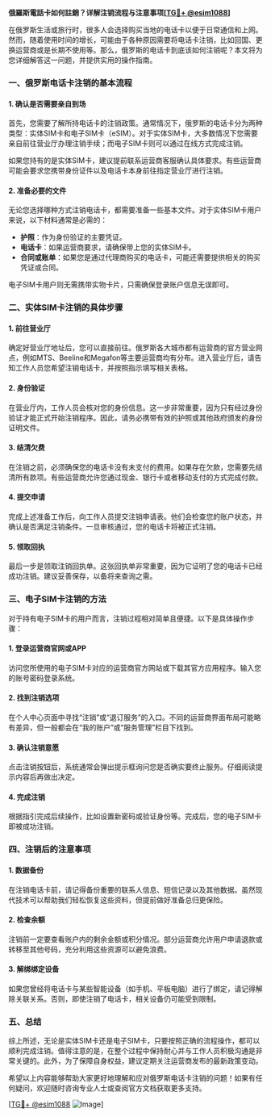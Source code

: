 **俄羅斯電話卡如何註銷？详解注销流程与注意事项[[TG💪+ @esim1088](https://t.me/s/esim1088)]**

在俄罗斯生活或旅行时，很多人会选择购买当地的电话卡以便于日常通信和上网。然而，随着使用时间的增长，可能由于各种原因需要将电话卡注销，比如回国、更换运营商或是长期不使用等。那么，俄罗斯的电话卡到底该如何注销呢？本文将为您详细解答这一问题，并提供实用的操作指南。

### 一、俄罗斯电话卡注销的基本流程

#### 1. 确认是否需要亲自到场
首先，您需要了解所持电话卡的注销政策。通常情况下，俄罗斯的电话卡分为两种类型：实体SIM卡和电子SIM卡（eSIM）。对于实体SIM卡，大多数情况下您需要亲自前往营业厅办理注销手续；而电子SIM卡则可以通过在线方式完成注销。

如果您持有的是实体SIM卡，建议提前联系运营商客服确认具体要求。有些运营商可能会要求您携带身份证件以及电话卡本身前往指定营业厅进行注销。

#### 2. 准备必要的文件
无论您选择哪种方式注销电话卡，都需要准备一些基本文件。对于实体SIM卡用户来说，以下材料通常是必需的：
- **护照**：作为身份验证的主要凭证。
- **电话卡**：如果运营商要求，请确保带上您的实体SIM卡。
- **合同或账单**：如果您是通过代理商购买的电话卡，可能还需要提供相关的购买凭证或合同。

电子SIM卡用户则无需携带实物卡片，只需确保登录账户信息无误即可。

### 二、实体SIM卡注销的具体步骤

#### 1. 前往营业厅
确定好营业厅地址后，您可以直接前往。俄罗斯各大城市都有运营商的官方营业网点，例如MTS、Beeline和Megafon等主要运营商均有分布。进入营业厅后，请告知工作人员您希望注销电话卡，并按照指示填写相关表格。

#### 2. 身份验证
在营业厅内，工作人员会核对您的身份信息。这一步非常重要，因为只有经过身份验证才能正式开始注销程序。因此，请务必携带有效的护照或其他政府颁发的身份证明文件。

#### 3. 结清欠费
在注销之前，必须确保您的电话卡没有未支付的费用。如果存在欠款，您需要先结清所有款项。有些运营商允许您通过现金、银行卡或者移动支付的方式完成付款。

#### 4. 提交申请
完成上述准备工作后，向工作人员提交注销申请表。他们会检查您的账户状态，并确认是否满足注销条件。一旦审核通过，您的电话卡将被正式注销。

#### 5. 领取回执
最后一步是领取注销回执单。这张回执单非常重要，因为它证明了您的电话卡已经成功注销。建议妥善保存，以备将来查询之需。

### 三、电子SIM卡注销的方法

对于持有电子SIM卡的用户而言，注销过程相对简单且便捷。以下是具体操作步骤：

#### 1. 登录运营商官网或APP
访问您所使用的电子SIM卡对应的运营商官方网站或下载其官方应用程序。输入您的账号密码登录系统。

#### 2. 找到注销选项
在个人中心页面中寻找“注销”或“退订服务”的入口。不同的运营商界面布局可能略有差异，但一般都会在“我的账户”或“服务管理”栏目下找到。

#### 3. 确认注销意愿
点击注销按钮后，系统通常会弹出提示框询问您是否确实要终止服务。仔细阅读提示内容后再做出决定。

#### 4. 完成注销
根据指引完成后续操作，比如设置新密码或验证身份等。完成后，您的电子SIM卡即被成功注销。

### 四、注销后的注意事项

#### 1. 数据备份
在注销电话卡前，请记得备份重要的联系人信息、短信记录以及其他数据。虽然现代技术可以帮助我们轻松恢复这些资料，但提前做好准备总归更保险。

#### 2. 检查余额
注销前一定要查看账户内的剩余金额或积分情况。部分运营商允许用户申请退款或转移至其他号码，充分利用这些资源可以避免浪费。

#### 3. 解绑绑定设备
如果您曾经将电话卡与某些智能设备（如手机、平板电脑）进行了绑定，请记得解除关联关系。否则，即使注销了电话卡，相关设备仍可能受到限制。

### 五、总结

综上所述，无论是实体SIM卡还是电子SIM卡，只要按照正确的流程操作，都可以顺利完成注销。值得注意的是，在整个过程中保持耐心并与工作人员积极沟通是非常关键的。此外，为了保障自身权益，建议定期关注运营商发布的最新政策变动。

希望以上内容能够帮助大家更好地理解和应对俄罗斯电话卡注销的问题！如果有任何疑问，欢迎随时咨询专业人士或查阅官方文档获取更多支持。

[[TG💪+ @esim1088](https://t.me/s/esim1088) ![Image](https://i.postimg.cc/4NQfJmqS/Snipaste-2025-05-13-00-14-12.png)]